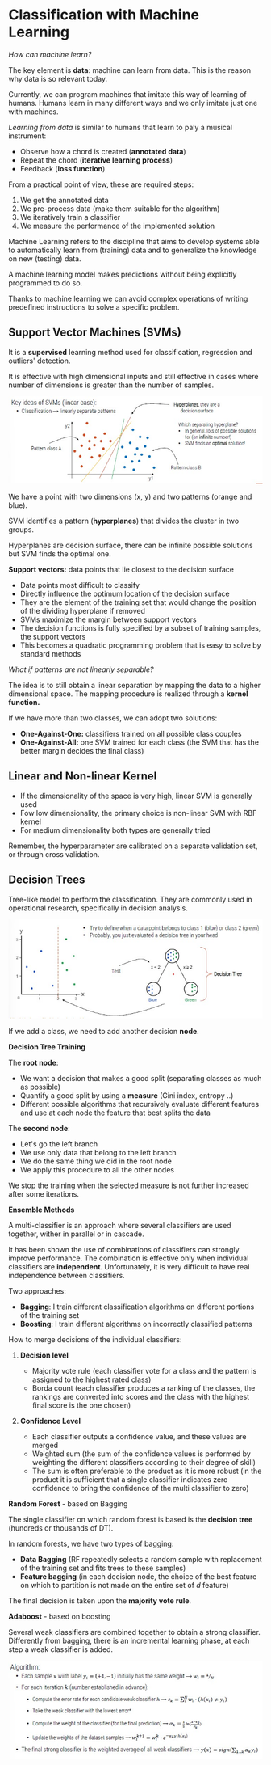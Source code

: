 # Classification with Machine Learning

*How can machine learn?*

The key element is **data**: machine can learn from data.
This is the reason why data is so relevant today.

Currently, we can program machines that imitate this way of learning of humans.
Humans learn in many different ways and we only imitate just one with machines.

*Learning from data* is similar to humans that learn to paly a musical instrument:

- Observe how a chord is created (**annotated data**)
- Repeat the chord (**iterative learning process**)
- Feedback (**loss function**)

From a practical point of view, these are required steps:

1. We get the annotated data
2. We pre-process data (make them suitable for the algorithm)
3. We iteratively train a classifier
4. We measure the performance of the implemented solution

Machine Learning refers to the discipline that aims to develop systems able to automatically learn from (training) data and to generalize the knowledge on new (testing) data.

A machine learning model makes predictions without being explicitly programmed to do so.

Thanks to machine learning we can avoid complex operations of writing predefined instructions to solve a specific problem.

## Support Vector Machines (SVMs)

It is a **supervised** learning method used for classification, regression and outliers' detection.

It is effective with high dimensional inputs and still effective in cases where number of dimensions is greater than the number of samples.

![](svm.jpg)

We have a point with two dimensions (x, y) and two patterns (orange and blue).

SVM identifies a pattern (**hyperplanes**) that divides the cluster in two groups.

Hyperplanes are decision surface, there can be infinite possible solutions but SVM finds the optimal one.

**Support vectors:** data points that lie closest to the decision surface

- Data points most difficult to classify
- Directly influence the optimum location of the decision surface
- They are the element of the training set that would change the position of the dividing hyperplane if removed
- SVMs maximize the margin between support vectors
- The decision functions is fully specified by a subset of training samples, the support vectors
- This becomes a quadratic programming problem that is easy to solve by standard methods

*What if patterns are not linearly separable?*

The idea is to still obtain a linear separation by mapping the data to a higher dimensional space.
The mapping procedure is realized through a **kernel function.**

If we have more than two classes, we can adopt two solutions:

- **One-Against-One:** classifiers trained on all possible class couples
- **One-Against-All:** one SVM trained for each class (the SVM that has the better margin decides the final class)

## Linear and Non-linear Kernel

- If the dimensionality of the space is very high, linear SVM is generally used
- Fow low dimensionality, the primary choice is non-linear SVM with RBF kernel
- For medium dimensionality both types are generally tried

Remember, the hyperparameter are calibrated on a separate validation set, or through cross validation.

## Decision Trees

Tree-like model to perform the classification.
They are commonly used in operational research, specifically in decision analysis.

![](trees.jpg)

If we add a class, we need to add another decision **node**.

**Decision Tree Training**

The **root node**:

- We want a decision that makes a good split (separating classes as much as possible)
- Quantify a good split by using a **measure** (Gini index, entropy ..)
- Different possible algorithms that recursively evaluate different features and use at each node the feature that best splits the data

The **second node**:

- Let's go the left branch
- We use only data that belong to the left branch
- We do the same thing we did in the root node
- We apply this procedure to all the other nodes

We stop the training when the selected measure is not further increased after some iterations.

**Ensemble Methods**

A multi-classifier is an approach where several classifiers are used together, wither in parallel or in cascade.

It has been shown the use of combinations of classifiers can strongly improve performance.
The combination is effective only when individual classifiers are **independent**.
Unfortunately, it is very difficult to have real independence between classifiers.

Two approaches:

- **Bagging**: I train different classification algorithms on different portions of the training set
- **Boosting**: I train different algorithms on incorrectly classified patterns

How to merge decisions of the individual classifiers:

1. **Decision level**
    - Majority vote rule (each classifier vote for a class and the pattern is assigned to the highest rated class)
    - Borda count (each classifier produces a ranking of the classes, the rankings are converted into scores and the class with the highest final score is the one chosen)

2. **Confidence Level**
    - Each classifier outputs a confidence value, and these values are merged
    - Weighted sum (the sum of the confidence values is performed by weighting the different classifiers according to their degree of skill)
    - The sum is often preferable to the product as it is more robust (in the product it is sufficient that a single classifier indicates zero confidence to bring the confidence of the multi classifier to zero)

**Random Forest** - based on Bagging

The single classifier on which random forest is based is the **decision tree** (hundreds or thousands of DT).

In random forests, we have two types of bagging:

- **Data Bagging** (RF repeatedly selects a random sample with replacement of the training set and fits trees to these samples)
- **Feature bagging** (in each decision node, the choice of the best feature on which to partition is not made on the entire set of *d* feature)

The final decision is taken upon the **majority vote rule**.

**Adaboost** - based on boosting

Several weak classifiers are combined together to obtain a strong classifier.
Differently from bagging, there is an incremental learning phase, at each step a weak classifier is added.

![](adaboost.jpg)



